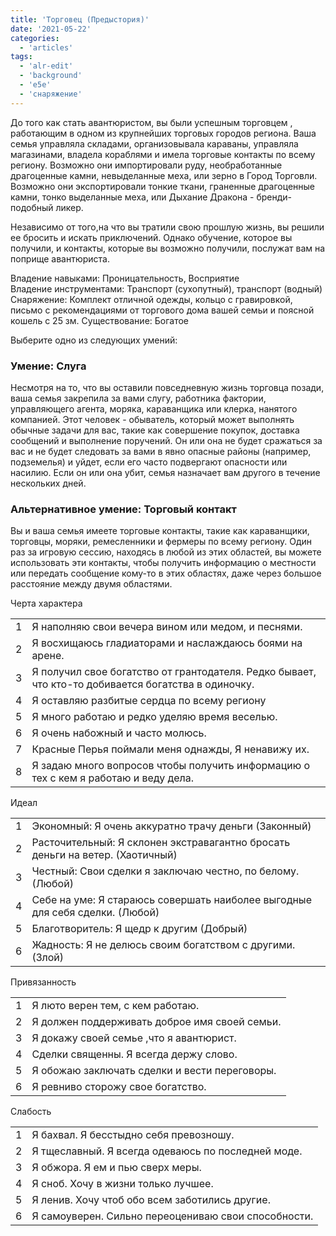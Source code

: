 ```yaml
---
title: 'Торговец (Предыстория)'
date: '2021-05-22'
categories:
  - 'articles'
tags:
  - 'alr-edit'
  - 'background'
  - 'e5e'
  - 'снаряжение'
---
```


До того как стать авантюристом, вы были успешным торговцем , работающим в одном из крупнейших торговых городов региона. Ваша семья управляла складами, организовывала караваны, управляла магазинами, владела кораблями и имела торговые контакты по всему региону. Возможно они импортировали руду, необработанные драгоценные камни, невыделанные меха, или зерно в Город Торговли. Возможно они экспортировали тонкие ткани, граненные драгоценные камни, тонко выделанные меха, или Дыхание Дракона - бренди-подобный ликер.

Независимо от того,на что вы тратили свою прошлую жизнь, вы решили ее бросить и искать приключений. Однако обучение, которое вы получили, и контакты, которые вы возможно получили, послужат вам на поприще авантюриста.

Владение навыками: Проницательность, Восприятие  
Владение инструментами: Транспорт (сухопутный), транспорт (водный) Снаряжение: Комплект отличной одежды, кольцо с гравировкой, письмо с рекомендациями от торгового дома вашей семьи и поясной кошель с 25 зм. Существование: Богатое

Выберите одно из следующих умений:

### Умение: Слуга

Несмотря на то, что вы оставили повседневную жизнь торговца позади, ваша семья закрепила за вами слугу, работника фактории, управляющего агента, моряка, караванщика или клерка, нанятого компанией. Этот человек - обыватель, который может выполнять обычные задачи для вас, такие как совершение покупок, доставка сообщений и выполнение поручений. Он или она не будет сражаться за вас и не будет следовать за вами в явно опасные районы (например, подземелья) и уйдет, если его часто подвергают опасности или насилию. Если он или она убит, семья назначает вам другого в течение нескольких дней.

### Альтернативное умение: Торговый контакт

Вы и ваша семья имеете торговые контакты, такие как караванщики, торговцы, моряки, ремесленники и фермеры по всему региону. Один раз за игровую сессию, находясь в любой из этих областей, вы можете использовать эти контакты, чтобы получить информацию о местности или передать сообщение кому-то в этих областях, даже через большое расстояние между двумя областями.

Черта характера

<table><tbody><tr><td>1</td><td>Я наполняю свои вечера вином или медом, и песнями.</td></tr><tr><td>2</td><td>Я восхищаюсь гладиаторами и наслаждаюсь боями на арене.</td></tr><tr><td>3</td><td>Я получил свое богатство от грантодателя. Редко бывает, что кто-то добивается богатства в одиночку.</td></tr><tr><td>4</td><td>Я оставляю разбитые сердца по всему региону</td></tr><tr><td>5</td><td>Я много работаю и редко уделяю время веселью.</td></tr><tr><td>6</td><td>Я очень набожный и часто молюсь.</td></tr><tr><td>7</td><td>Красные Перья поймали меня однажды, Я ненавижу их.</td></tr><tr><td>8</td><td>Я задаю много вопросов чтобы получить информацию о тех с кем я работаю и веду дела.</td></tr></tbody></table>

Идеал

<table><tbody><tr><td>1</td><td>Экономный: Я очень аккуратно трачу деньги (Законный)</td></tr><tr><td>2</td><td>Расточительный: Я склонен экстравагантно бросать деньги на ветер. (Хаотичный)</td></tr><tr><td>3</td><td>Честный: Свои сделки я заключаю честно, по белому. (Любой)</td></tr><tr><td>4</td><td>Себе на уме: Я стараюсь совершать наиболее выгодные для себя сделки. (Любой)</td></tr><tr><td>5</td><td>Благотворитель: Я щедр к другим (Добрый)</td></tr><tr><td>6</td><td>Жадность: Я не делюсь своим богатством с другими. (Злой)</td></tr></tbody></table>

Привязанность

<table><tbody><tr><td>1</td><td>Я люто верен тем, с кем работаю.</td></tr><tr><td>2</td><td>Я должен поддерживать доброе имя своей семьи.</td></tr><tr><td>3</td><td>Я докажу своей семье ,что я авантюрист.</td></tr><tr><td>4</td><td>Сделки священны. Я всегда держу слово.</td></tr><tr><td>5</td><td>Я обожаю заключать сделки и вести переговоры.</td></tr><tr><td>6</td><td>Я ревниво сторожу свое богатство.</td></tr></tbody></table>

Слабость

<table><tbody><tr><td>1</td><td>Я бахвал. Я бесстыдно себя превозношу.</td></tr><tr><td>2</td><td>Я тщеславный. Я всегда одеваюсь по последней моде.</td></tr><tr><td>3</td><td>Я обжора. Я ем и пью сверх меры.</td></tr><tr><td>4</td><td>Я сноб. Хочу в жизни только лучшее.</td></tr><tr><td>5</td><td>Я ленив. Хочу чтоб обо всем заботились другие.</td></tr><tr><td>6</td><td>Я самоуверен. Сильно переоцениваю свои способности.</td></tr></tbody></table>
